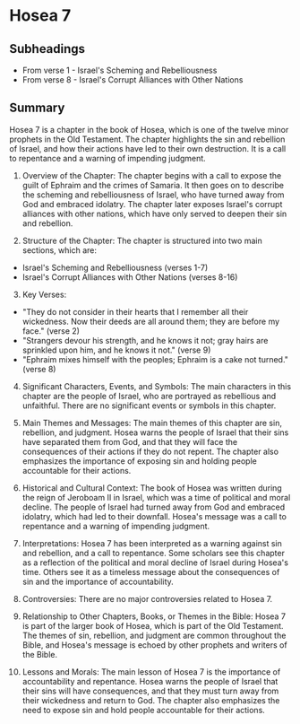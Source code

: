 # Hosea 7

## Subheadings

* From verse 1 - Israel's Scheming and Rebelliousness
* From verse 8 - Israel's Corrupt Alliances with Other Nations

## Summary

Hosea 7 is a chapter in the book of Hosea, which is one of the twelve minor prophets in the Old Testament. The chapter highlights the sin and rebellion of Israel, and how their actions have led to their own destruction. It is a call to repentance and a warning of impending judgment.

1. Overview of the Chapter:
The chapter begins with a call to expose the guilt of Ephraim and the crimes of Samaria. It then goes on to describe the scheming and rebelliousness of Israel, who have turned away from God and embraced idolatry. The chapter later exposes Israel's corrupt alliances with other nations, which have only served to deepen their sin and rebellion.

2. Structure of the Chapter:
The chapter is structured into two main sections, which are:
- Israel's Scheming and Rebelliousness (verses 1-7)
- Israel's Corrupt Alliances with Other Nations (verses 8-16)

3. Key Verses:
- "They do not consider in their hearts that I remember all their wickedness. Now their deeds are all around them; they are before my face." (verse 2)
- "Strangers devour his strength, and he knows it not; gray hairs are sprinkled upon him, and he knows it not." (verse 9)
- "Ephraim mixes himself with the peoples; Ephraim is a cake not turned." (verse 8)

4. Significant Characters, Events, and Symbols:
The main characters in this chapter are the people of Israel, who are portrayed as rebellious and unfaithful. There are no significant events or symbols in this chapter.

5. Main Themes and Messages:
The main themes of this chapter are sin, rebellion, and judgment. Hosea warns the people of Israel that their sins have separated them from God, and that they will face the consequences of their actions if they do not repent. The chapter also emphasizes the importance of exposing sin and holding people accountable for their actions.

6. Historical and Cultural Context:
The book of Hosea was written during the reign of Jeroboam II in Israel, which was a time of political and moral decline. The people of Israel had turned away from God and embraced idolatry, which had led to their downfall. Hosea's message was a call to repentance and a warning of impending judgment.

7. Interpretations:
Hosea 7 has been interpreted as a warning against sin and rebellion, and a call to repentance. Some scholars see this chapter as a reflection of the political and moral decline of Israel during Hosea's time. Others see it as a timeless message about the consequences of sin and the importance of accountability.

8. Controversies:
There are no major controversies related to Hosea 7.

9. Relationship to Other Chapters, Books, or Themes in the Bible:
Hosea 7 is part of the larger book of Hosea, which is part of the Old Testament. The themes of sin, rebellion, and judgment are common throughout the Bible, and Hosea's message is echoed by other prophets and writers of the Bible.

10. Lessons and Morals:
The main lesson of Hosea 7 is the importance of accountability and repentance. Hosea warns the people of Israel that their sins will have consequences, and that they must turn away from their wickedness and return to God. The chapter also emphasizes the need to expose sin and hold people accountable for their actions.